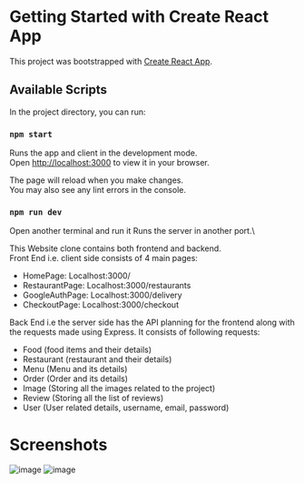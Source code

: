 # Getting Started with Create React App

This project was bootstrapped with [Create React App](https://github.com/facebook/create-react-app).

## Available Scripts

In the project directory, you can run:

### `npm start`

Runs the app and client in the development mode.\
Open [http://localhost:3000](http://localhost:3000) to view it in your browser.

The page will reload when you make changes.\
You may also see any lint errors in the console.

### `npm run dev`

Open another terminal and run it
Runs the server in another port.\

This Website clone contains both frontend and backend.        
Front End i.e. client side consists of 4 main pages:
- HomePage: Localhost:3000/
- RestaurantPage: Localhost:3000/restaurants
- GoogleAuthPage: Localhost:3000/delivery
- CheckoutPage: Localhost:3000/checkout

Back End i.e the server side has the API planning for the frontend along with the requests made using Express. It consists of following requests:
- Food (food items and their details)
- Restaurant (restaurant and their details)
- Menu (Menu and its details)
- Order (Order and its details)
- Image (Storing all the images related to the project)
- Review (Storing all the list of reviews)
- User (User related details, username, email, password)

# Screenshots

![image](https://github.com/Beast1610/Zomato-Clone/assets/111764205/2d3e77d6-41b3-4492-a960-da2469efe7c6)
![image](https://github.com/Beast1610/Zomato-Clone/assets/111764205/3604af09-3f78-4a68-936f-447d2358526a)







